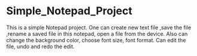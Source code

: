 # Simple_Notepad_Project
This is a simple Notepad project. 
One can create new text file ,save the file ,rename a saved file in this notepad, open a file from the device.
Also can change the background color, choose font size, font format.
Can edit the file, undo and redo the edit.
